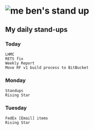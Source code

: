 # ![me](https://avatars2.githubusercontent.com/u/5232044?s=50&v=4) ben's stand up

## My daily stand-ups
 
### Today
 
    LHMC
    RETS fix
    Weekly Report
    Move RF v1 build process to BitBucket

### Monday

    Standups
    Rising Star

### Tuesday

    FedEx [Email] items
    Rising Star
